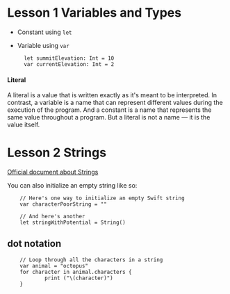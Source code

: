 # Lesson 1 Variables and Types

* Constant using `let`
* Variable using `var`

        let summitElevation: Int = 10
        var currentElevation: Int = 2
        
#### Literal
A literal is a value that is written exactly as it's meant to be interpreted. In contrast, a variable is a name that can represent different values during the execution of the program. And a constant is a name that represents the same value throughout a program. But a literal is not a name — it is the value itself.


# Lesson 2 Strings
[Official document about Strings](https://developer.apple.com/documentation/swift/string#//apple_ref/doc/uid/TP40015181-CH1-DontLinkElementID_31)


You can also initialize an empty string like so:

        // Here's one way to initialize an empty Swift string
        var characterPoorString = ""

        // And here's another
        let stringWithPotential = String()
        

## dot notation

        // Loop through all the characters in a string
        var animal = "octopus"
        for character in animal.characters {
                print ("\(character)")
        }
